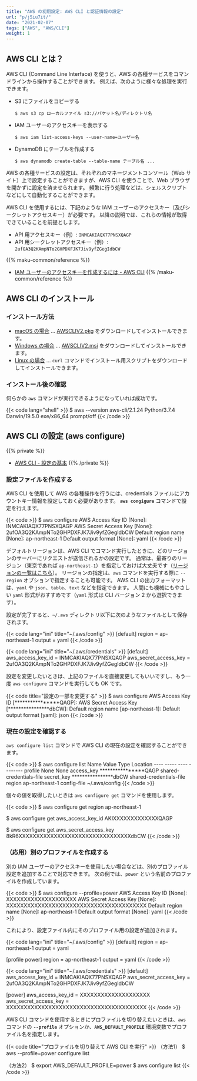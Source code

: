 ```yaml
---
title: "AWS の初期設定: AWS CLI と認証情報の設定"
url: "p/j5iu7it/"
date: "2021-02-07"
tags: ["AWS", "AWS/CLI"]
weight: 1
---
```


AWS CLI とは？
----

AWS CLI (Command Line Interface) を使うと、AWS の各種サービスをコマンドラインから操作することができます。
例えば、次のように様々な処理を実行できます。

- S3 にファイルをコピーする
  ```console
  $ aws s3 cp ローカルファイル s3://バケット名/ディレクトリ名
  ```
- IAM ユーザーのアクセスキーを表示する
  ```console
  $ aws iam list-access-keys --user-name=ユーザー名
  ```
- DynamoDB にテーブルを作成する
  ```console
  $ aws dynamodb create-table --table-name テーブル名 ...
  ```

AWS の各種サービスの設定は、それぞれのマネージメントコンソール（Web サイト）上で設定することができますが、AWS CLI を使うことで、Web ブラウザを開かずに設定を済ませられます。
頻繁に行う処理などは、シェルスクリプトなどにして自動化することができます。

AWS CLI を使用するには、下記のような IAM ユーザーのアクセスキー（及びシークレットアクセスキー）が必要です。
以降の説明では、これらの情報が取得できていることを前提とします。

- API 用アクセスキー（例）: `INMCAKIAQX77PNSXQAGP`
- API 用シークレットアクセスキー（例）: `2ufOA3Q2KAmpNTo2GHPDXFJK7Jiv9yfZGegIdbCW`

{{% maku-common/reference %}}
- [IAM ユーザーのアクセスキーを作成するには - AWS CLI](https://docs.aws.amazon.com/ja_jp/cli/latest/userguide/cli-configure-quickstart.html#cli-configure-quickstart-creds)
{{% /maku-common/reference %}}


AWS CLI のインストール
----

### インストール方法

- [macOS の場合](https://docs.aws.amazon.com/cli/latest/userguide/install-cliv2-mac.html) ... [AWSCLIV2.pkg](https://awscli.amazonaws.com/AWSCLIV2.pkg) をダウンロードしてインストールできます。
- [Windows の場合](https://docs.aws.amazon.com/cli/latest/userguide/install-cliv2-windows.html) ... [AWSCLIV2.msi](https://awscli.amazonaws.com/AWSCLIV2.msi) をダウンロードしてインストールできます。
- [Linux の場合](https://docs.aws.amazon.com/cli/latest/userguide/install-cliv2-linux.html) ... `curl` コマンドでインストール用スクリプトをダウンロードしてインストールできます。

### インストール後の確認

何らかの `aws` コマンドが実行できるようになっていれば成功です。

{{< code lang="shell" >}}
$ aws --version
aws-cli/2.1.24 Python/3.7.4 Darwin/19.5.0 exe/x86_64 prompt/off
{{< /code >}}


AWS CLI の設定 (aws configure)
----

{{% private %}}
- [AWS CLI - 設定の基本](https://docs.aws.amazon.com/ja_jp/cli/latest/userguide/cli-configure-quickstart.html)
{{% /private %}}

### 設定ファイルを作成する

AWS CLI を使用して AWS の各種操作を行うには、credentials ファイルにアカウントキー情報を設定しておく必要があります。
__`aws congigure`__ コマンドで設定を行えます。

{{< code >}}
$ aws configure
AWS Access Key ID [None]: INMCAKIAQX77PNSXQAGP
AWS Secret Access Key [None]: 2ufOA3Q2KAmpNTo2GHPDXFJK7Jiv9yfZGegIdbCW
Default region name [None]: ap-northeast-1
Default output format [None]: yaml
{{< /code >}}

デフォルトリージョンは、AWS CLI でコマンド実行したときに、どのリージョンのサーバーにリクエストが送信されるかの設定です。
通常は、最寄りのリージョン（東京であれば `ap-northeast-1`）を指定しておけば大丈夫です（[リージョンの一覧はこちら](https://docs.aws.amazon.com/general/latest/gr/rande.html#regional-endpoints)）。
リージョンの指定は、`aws` コマンドを実行する際に `--region` オプションで指定することも可能です。
AWS CLI の出力フォーマットは、`yaml` や `json`、`table`、`text` などを指定できます。
人間にも機械にもやさしい `yaml` 形式がおすすめです（`yaml` 形式は CLI バージョン 2 から選択できます）。

設定が完了すると、`~/.aws` ディレクトリ以下に次のようなファイルとして保存されます。

{{< code lang="ini" title="~/.aws/config" >}}
[default]
region = ap-northeast-1
output = yaml
{{< /code >}}

{{< code lang="ini" title="~/.aws/credentials" >}}
[default]
aws_access_key_id = INMCAKIAQX77PNSXQAGP
aws_secret_access_key = 2ufOA3Q2KAmpNTo2GHPDXFJK7Jiv9yfZGegIdbCW
{{< /code >}}

設定を変更したいときは、上記のファイルを直接変更してもいいですし、もう一度 `aws configure` コマンドを実行しても OK です。

{{< code title="設定の一部を変更する" >}}
$ aws configure
AWS Access Key ID [****************QAGP]:
AWS Secret Access Key [****************dbCW]:
Default region name [ap-northeast-1]:
Default output format [yaml]: json
{{< /code >}}

### 現在の設定を確認する

`aws configure list` コマンドで AWS CLI の現在の設定を確認することができます。

{{< code >}}
$ aws configure list
      Name                    Value             Type    Location
      ----                    -----             ----    --------
   profile                <not set>             None    None
access_key     ****************QAGP shared-credentials-file
secret_key     ****************dbCW shared-credentials-file
    region           ap-northeast-1      config-file    ~/.aws/config
{{< /code >}}

個々の値を取得したいときは `aws configure get` コマンドを使用します。

{{< code >}}
$ aws configure get region
ap-northeast-1

$ aws configure get aws_access_key_id
AKIXXXXXXXXXXXXXQAGP

$ aws configure get aws_secret_access_key
8kR6XXXXXXXXXXXXXXXXXXXXXXXXXXXXXXXXdbCW
{{< /code >}}

### （応用）別のプロファイルを作成する

別の IAM ユーザーのアクセスキーを使用したい場合などは、別のプロファイル設定を追加することで対応できます。
次の例では、`power` という名前のプロファイルを作成しています。

{{< code >}}
$ aws configure --profile=power
AWS Access Key ID [None]: XXXXXXXXXXXXXXXXXXXX
AWS Secret Access Key [None]: XXXXXXXXXXXXXXXXXXXXXXXXXXXXXXXXXXXXXXXX
Default region name [None]: ap-northeast-1
Default output format [None]: yaml
{{< /code >}}

これにより、設定ファイル内にそのプロファイル用の設定が追加されます。

{{< code lang="ini" title="~/.aws/config" >}}
[default]
region = ap-northeast-1
output = yaml

[profile power]
region = ap-northeast-1
output = yaml
{{< /code >}}

{{< code lang="ini" title="~/.aws/credentials" >}}
[default]
aws_access_key_id = INMCAKIAQX77PNSXQAGP
aws_secret_access_key = 2ufOA3Q2KAmpNTo2GHPDXFJK7Jiv9yfZGegIdbCW

[power]
aws_access_key_id = XXXXXXXXXXXXXXXXXXXX
aws_secret_access_key = XXXXXXXXXXXXXXXXXXXXXXXXXXXXXXXXXXXXXXXX
{{< /code >}}

AWS CLI コマンドを使用するときにプロファイルを切り替えたいときは、`aws` コマンドの __`--profile`__ オプションか、__`AWS_DEFAULT_PROFILE`__ 環境変数でプロファイル名を指定します。

{{< code title="プロファイルを切り替えて AWS CLI を実行" >}}
（方法1）
$ aws --profile=power configure list

（方法2）
$ export AWS_DEFAULT_PROFILE=power
$ aws configure list
{{< /code >}}

